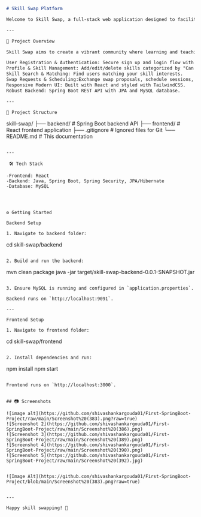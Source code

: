 
```markdown
# Skill Swap Platform

Welcome to Skill Swap, a full-stack web application designed to facilitate peer-to-peer skill exchange! Users can register, showcase skills they can teach or want to learn, search for matching partners, send swap requests, schedule exchanges, and track their progress effortlessly.

---

🚀 Project Overview

Skill Swap aims to create a vibrant community where learning and teaching skills is easy, interactive, and rewarding.

User Registration & Authentication: Secure sign up and login flow with hashed passwords.
Profile & Skill Management: Add/edit/delete skills categorized by "Can Teach" or "Want to Learn".
Skill Search & Matching: Find users matching your skill interests.
Swap Requests & Scheduling:Exchange swap proposals, schedule sessions, accept/reject requests.
Responsive Modern UI: Built with React and styled with TailwindCSS.
Robust Backend: Spring Boot REST API with JPA and MySQL database.

---

📂 Project Structure

```
skill-swap/
  ├── backend/                # Spring Boot backend API
  ├── frontend/               # React frontend application
  ├── .gitignore              # Ignored files for Git
  └── README.md               # This documentation
```

---

 🛠️ Tech Stack

-Frontend: React
-Backend: Java, Spring Boot, Spring Security, JPA/Hibernate
-Database: MySQL




⚙️ Getting Started

Backend Setup

1. Navigate to backend folder:

```
cd skill-swap/backend
```

2. Build and run the backend:

```
mvn clean package
java -jar target/skill-swap-backend-0.0.1-SNAPSHOT.jar
```

3. Ensure MySQL is running and configured in `application.properties`.

Backend runs on `http://localhost:9091`.

---

Frontend Setup

1. Navigate to frontend folder:

```
cd skill-swap/frontend
```

2. Install dependencies and run:

```
npm install
npm start
```

Frontend runs on `http://localhost:3000`.


## 📷 Screenshots

![image alt](https://github.com/shivashankargouda01/First-SpringBoot-Project/raw/main/Screenshot%20(383).png?raw=true)
![Screenshot 2](https://github.com/shivashankargouda01/First-SpringBoot-Project/raw/main/Screenshot%20(386).png)
![Screenshot 3](https://github.com/shivashankargouda01/First-SpringBoot-Project/raw/main/Screenshot%20(389).png)
![Screenshot 4](https://github.com/shivashankargouda01/First-SpringBoot-Project/raw/main/Screenshot%20(390).png)
![Screenshot 5](https://github.com/shivashankargouda01/First-SpringBoot-Project/raw/main/Screenshot%20(392).jpg)


![Image Alt](https://github.com/shivashankargouda01/First-SpringBoot-Project/blob/main/Screenshot%20(383).png?raw=true)


---

Happy skill swapping! 🎉
```

